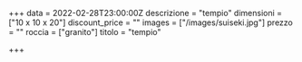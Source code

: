 +++
data = 2022-02-28T23:00:00Z
descrizione = "tempio"
dimensioni = ["10 x 10 x 20"]
discount_price = ""
images = ["/images/suiseki.jpg"]
prezzo = ""
roccia = ["granito"]
titolo = "tempio"

+++
